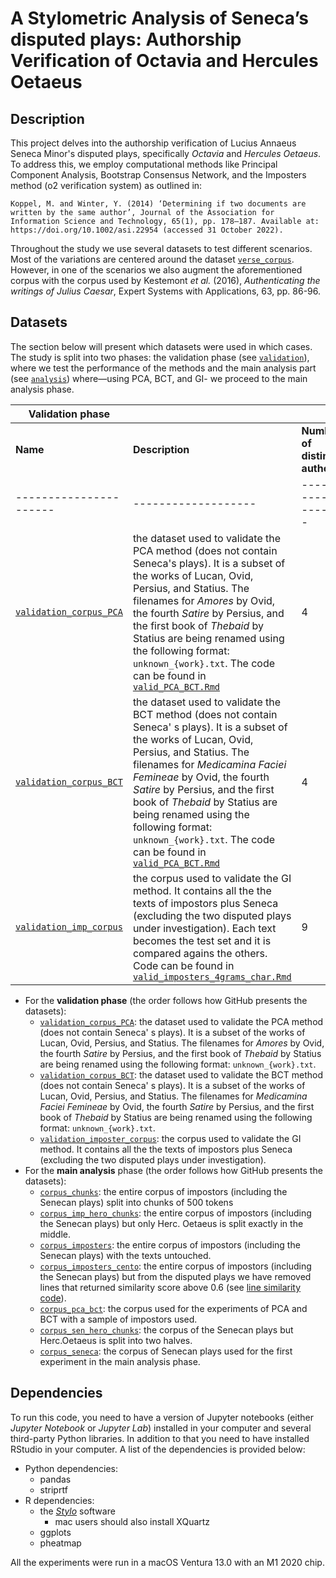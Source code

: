 # A Stylometric Analysis of Seneca’s disputed plays: Authorship Verification of Octavia and Hercules Oetaeus

## Description
This project delves into the authorship verification of Lucius Annaeus Seneca Minor's disputed plays, specifically *Octavia* and *Hercules Oetaeus*.
To address this, we employ computational methods like Principal Component Analysis, Bootstrap Consensus Network, and the Imposters method (o2 verification system) as outlined in:

```
Koppel, M. and Winter, Y. (2014) ‘Determining if two documents are written by the same author’, Journal of the Association for Information Science and Technology, 65(1), pp. 178–187. Available at: https://doi.org/10.1002/asi.22954 (accessed 31 October 2022).
```
Throughout the study we use several datasets to test different scenarios. Most of the variations are centered around the dataset [`verse_corpus`](https://github.com/PaschalisAg/seneca_stylometry/tree/main/verse_corpus). However, in one of the scenarios we also augment the aforementioned corpus with the corpus used by Kestemont *et al.* (2016), *Authenticating the writings of Julius Caesar*, Expert Systems with Applications, 63, pp. 86-96.



## Datasets
The section below will present which datasets were used in which cases. The study is split into two phases: the validation phase (see [`validation`](https://github.com/PaschalisAg/seneca_stylometry/tree/main/validation)), where we test the performance of the methods and the main analysis part (see [`analysis`](https://github.com/PaschalisAg/seneca_stylometry/tree/main/analysis)) where—using PCA, BCT, and GI- we proceed to the main analysis phase.

| **Validation phase** | | | |
|----------------------|-------------------|-------------------|-------------------|
| **Name**             | **Description**   | **Number of distinct authors** | **Number of texts** |
|----------------------|-------------------|-------------------|-------------------|
| [`validation_corpus_PCA`](https://github.com/PaschalisAg/seneca_stylometry/tree/main/validation/validation_corpora/validation_corpus_PCA) | the dataset used to validate the PCA method (does not contain Seneca's plays). It is a subset of the works of Lucan, Ovid, Persius, and Statius. The filenames for *Amores* by Ovid, the fourth *Satire* by Persius, and the first book of *Thebaid* by Statius are being renamed using the following format: `unknown_{work}.txt`. The code can be found in [`valid_PCA_BCT.Rmd`](https://github.com/PaschalisAg/seneca_stylometry/blob/main/validation/validation_PCA_BCT/code/valid_PCA_BCT.Rmd)| 4 | 44|
| [`validation_corpus_BCT`](https://github.com/PaschalisAg/seneca_stylometry/tree/main/validation/validation_corpora/validation_corpus_BCT)|  the dataset used to validate the BCT method (does not contain Seneca' s plays). It is a subset of the works of Lucan, Ovid, Persius, and Statius. The filenames for *Medicamina Faciei Femineae* by Ovid, the fourth *Satire* by Persius, and the first book of *Thebaid* by Statius are being renamed using the following format: `unknown_{work}.txt`. The code can be found in [`valid_PCA_BCT.Rmd`](https://github.com/PaschalisAg/seneca_stylometry/blob/main/validation/validation_PCA_BCT/code/valid_PCA_BCT.Rmd)| 4 | 44 |
| [`validation_imp_corpus`](https://github.com/PaschalisAg/seneca_stylometry/tree/main/validation/validation_corpora/validation_imp_corpus)| the corpus used to validate the GI method. It contains all the the texts of impostors plus Seneca (excluding the two disputed plays under investigation). Each text becomes the test set and it is compared agains the others. Code can be found in [`valid_imposters_4grams_char.Rmd`](https://github.com/PaschalisAg/seneca_stylometry/blob/main/validation/validation_imposters/code/valid_imposters_4grams_char.Rmd)| 9| 88|

+ For the **validation phase** (the order follows how GitHub presents the datasets):
    - [`validation_corpus_PCA`](validation/validation_PCA_BCT/validation_corpus_PCA): the dataset used to validate the PCA method (does not contain Seneca' s plays). It is a subset of the works of Lucan, Ovid, Persius, and Statius. The filenames for *Amores* by Ovid, the fourth *Satire* by Persius, and the first book of *Thebaid* by Statius are being renamed using the following format: `unknown_{work}.txt`.
    - [`validation_corpus_BCT`](validation/validation_PCA_BCT/validation_corpus_BCT): the dataset used to validate the BCT method (does not contain Seneca' s plays). It is a subset of the works of Lucan, Ovid, Persius, and Statius. The filenames for *Medicamina Faciei Femineae* by Ovid, the fourth *Satire* by Persius, and the first book of *Thebaid* by Statius are being renamed using the following format: `unknown_{work}.txt`.
    - [`validation_imposter_corpus`](validation/validation_imposters/validation_imp_corpus): the corpus used to validate the GI method. It contains all the the texts of impostors plus Seneca (excluding the two disputed plays under investigation).
+ For the **main analysis** phase (the order follows how GitHub presents the datasets):
    - [`corpus_chunks`](analysis/corpora/corpus_chunks): the entire corpus of impostors (including the Senecan plays) split into chunks of 500 tokens
    - [`corpus_imp_hero_chunks`](analysis/corpora/corpus_imp_hero_chunks): the entire corpus of impostors (including the Senecan plays) but only Herc. Oetaeus is split exactly in the middle.
    - [`corpus_imposters`](analysis/corpora/corpus_imposters): the entire corpus of impostors (including the Senecan plays) with the texts untouched.
    - [`corpus_imposters_cento`](analysis/corpora/corpus_imposters_cento): the entire corpus of impostors (including the Senecan plays) but from the disputed plays we have removed lines that returned similarity score above 0.6 (see [line similarity code](analysis/code/lines-similarity/cosine_simil.ipynb)).
    - [`corpus_pca_bct`](analysis/corpora/corpus_pca_bct/): the corpus used for the experiments of PCA and BCT with a sample of impostors used.
    - [`corpus_sen_hero_chunks`](analysis/corpora/corpus_sen_hero_chunks): the corpus of the Senecan plays but Herc.Oetaeus is split into two halves.
    - [`corpus_seneca`](analysis/corpora/corpus_seneca): the corpus of Senecan plays used for the first experiment in the main analysis phase.

## Dependencies
To run this code, you need to have a version of Jupyter notebooks (either *Jupyter Notebook* or *Jupyter Lab*) installed in your computer and several third-party Python libraries. In addition to that you need to have installed RStudio in your computer.
A list of the dependencies is provided below:
+ Python dependencies:
    - pandas
    - striprtf
+ R dependencies:
    - the [*Stylo*](https://github.com/computationalstylistics/stylo) software
      + mac users should also install XQuartz
    - ggplots
    - pheatmap


All the experiments were run in a macOS Ventura 13.0 with an M1 2020 chip.


[def]: https://github.com/PaschalisAg/seneca_stylometry/tree/main/verse_corpus